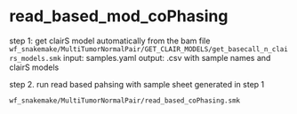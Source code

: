 # read_based_mod_coPhasing


step 1:
get clairS model automatically from the bam file
`wf_snakemake/MultiTumorNormalPair/GET_CLAIR_MODELS/get_basecall_n_clairs_models.smk`
input: samples.yaml 
output: .csv with sample names and clairS models

step 2.
run read based pahsing with sample sheet generated in step 1
```
wf_snakemake/MultiTumorNormalPair/read_based_coPhasing.smk
```